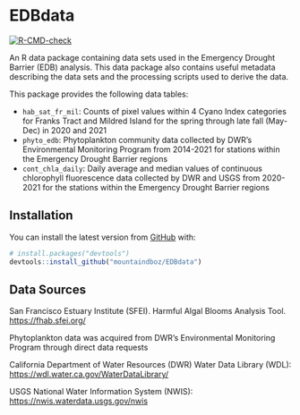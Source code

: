 
<!-- README.md is generated from README.Rmd. Please edit that file -->

# EDBdata

<!-- badges: start -->

[![R-CMD-check](https://github.com/mountaindboz/EDBdata/workflows/R-CMD-check/badge.svg)](https://github.com/mountaindboz/EDBdata/actions)
<!-- badges: end -->

An R data package containing data sets used in the Emergency Drought
Barrier (EDB) analysis. This data package also contains useful metadata
describing the data sets and the processing scripts used to derive the
data.

This package provides the following data tables:

-   `hab_sat_fr_mil`: Counts of pixel values within 4 Cyano Index
    categories for Franks Tract and Mildred Island for the spring
    through late fall (May-Dec) in 2020 and 2021
-   `phyto_edb`: Phytoplankton community data collected by DWR’s
    Environmental Monitoring Program from 2014-2021 for stations within
    the Emergency Drought Barrier regions
-   `cont_chla_daily`: Daily average and median values of continuous
    chlorophyll fluorescence data collected by DWR and USGS from
    2020-2021 for the stations within the Emergency Drought Barrier
    regions

## Installation

You can install the latest version from [GitHub](https://github.com/)
with:

``` r
# install.packages("devtools")
devtools::install_github("mountaindboz/EDBdata")
```

## Data Sources

San Francisco Estuary Institute (SFEI). Harmful Algal Blooms Analysis
Tool. <https://fhab.sfei.org/>

Phytoplankton data was acquired from DWR’s Environmental Monitoring
Program through direct data requests

California Department of Water Resources (DWR) Water Data Library (WDL):
<https://wdl.water.ca.gov/WaterDataLibrary/>

USGS National Water Information System (NWIS):
<https://nwis.waterdata.usgs.gov/nwis>
